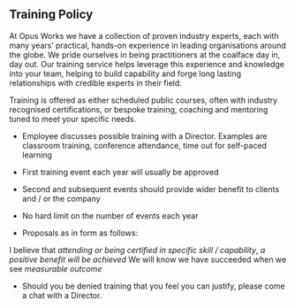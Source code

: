 ## Training Policy

At Opus Works we have a collection of proven industry experts, each with many years’ practical, hands-on experience in leading organisations around the globe. We pride ourselves in being practitioners at the coalface day in, day out. Our training service helps leverage this experience and knowledge into your team, helping to build capability and forge long lasting relationships with credible experts in their field.

Training is offered as either scheduled public courses, often with industry recognised certifications, or bespoke training, coaching and mentoring tuned to meet your specific needs.

- Employee discusses possible training with a Director. 
  Examples are classroom training, conference attendance, time out for self-paced learning

- First training event each year will usually be approved

- Second and subsequent events should provide wider benefit to clients and / or the company

- No hard limit on the number of events each year

- Proposals as in form as follows:

I believe that _attending or being certified in specific skill / capability_, _a positive benefit will be achieved_
We will know we have succeeded when we see _measurable outcome_

- Should you be denied training that you feel you can justify, please come a chat with a Director.
